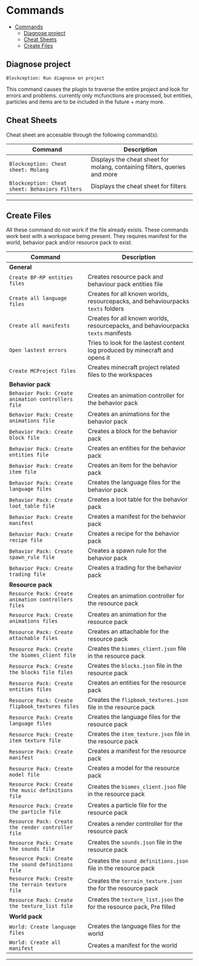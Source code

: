 # Commands

- [Commands](#commands)
	- [Diagnose project](#diagnose-project)
	- [Cheat Sheets](#cheat-sheets)
	- [Create Files](#create-files)

## Diagnose project

`Blockception: Run diagnose on project`

This command causes the plugin to traverse the entire project and look for errors and problems. currently only mcfunctions are processed, but entities, particles and items are to
be included in the future + many more.

## Cheat Sheets

Cheat sheet are accesable through the following command(s):

| Command                                        | Description                                                               |
| ---------------------------------------------- | ------------------------------------------------------------------------- |
| `Blockception: Cheat sheet: Molang`            | Displays the cheat sheet for molang, containing filters, queries and more |
| `Blockception: Cheat sheet: Behaviors Filters` | Displays the cheat sheet for filters                                      |

---

## Create Files

All these command do not work if the file already exists. These commands work best with a workspace being present. They requires manifest for the world, behavior pack and/or
resource pack to exist.

| Command                                             | Description                                                                       |
| --------------------------------------------------- | --------------------------------------------------------------------------------- |
| **General**                                         |                                                                                   |
| `Create BP-RP entities files`                       | Creates resource pack and behaviour pack entities file                            |
| `Create all language files`                         | Creates for all known worlds, resourcepacks, and behaviourpacks `texts` folders   |
| `Create all manifests`                              | Creates for all known worlds, resourcepacks, and behaviourpacks `texts` manifests |
| `Open lastest errors`                               | Tries to look for the lastest content log produced by minecraft and opens it      |
| `Create MCProject files`                            | Creates minecraft project related files to the workspaces                         |
| **Behavior pack**                                   |                                                                                   |
| `Behavior Pack: Create animation controllers file`  | Creates an animation controller for the behavior pack                             |
| `Behavior Pack: Create animations file`             | Creates an animations for the behavior pack                                       |
| `Behavior Pack: Create block file`                  | Creates a block for the behavior pack                                             |
| `Behavior Pack: Create entities file`               | Creates an entities for the behavior pack                                         |
| `Behavior Pack: Create item file`                   | Creates an item for the behavior pack                                             |
| `Behavior Pack: Create language files`              | Creates the language files for the behavior pack                                  |
| `Behavior Pack: Create loot_table file`             | Creates a loot table for the behavior pack                                        |
| `Behavior Pack: Create manifest`                    | Creates a manifest for the behavior pack                                          |
| `Behavior Pack: Create recipe file`                 | Creates a recipe for the behavior pack                                            |
| `Behavior Pack: Create spawn_rule file`             | Creates a spawn rule for the behavior pack                                        |
| `Behavior Pack: Create trading file`                | Creates a trading for the behavior pack                                           |
| **Resource pack**                                   |                                                                                   |
| `Resource Pack: Create animation controllers files` | Creates an animation controller for the resource pack                             |
| `Resource Pack: Create animations files`            | Creates an animation for the resource pack                                        |
| `Resource Pack: Create attachable files`            | Creates an attachable for the resource pack                                       |
| `Resource Pack: Create the biomes_client file`      | Creates the `biomes_client.json` file in the resource pack                        |
| `Resource Pack: Create the blocks file files`       | Creates the `blocks.json` file in the resource pack                               |
| `Resource Pack: Create entities files`              | Creates an entities for the resource pack                                         |
| `Resource Pack: Create flipbook_textures files`     | Creates the `flipbook_textures.json` file in the resource pack                    |
| `Resource Pack: Create language files`              | Creates the language files for the resource pack                                  |
| `Resource Pack: Create item texture file`           | Creates the `item_texture.json` file in the resource pack                         |
| `Resource Pack: Create manifest`                    | Creates a manifest for the resource pack                                          |
| `Resource Pack: Create model file`                  | Creates a model for the resource pack                                             |
| `Resource Pack: Create the music definitions file`  | Creates the `biomes_client.json` file in the resource pack                        |
| `Resource Pack: Create the particle file`           | Creates a particle file for the resource pack                                     |
| `Resource Pack: Create the render controller file`  | Creates a render controller for the resource pack                                 |
| `Resource Pack: Create the sounds file`             | Creates the `sounds.json` file in the resource pack                               |
| `Resource Pack: Create the sound definitions file`  | Creates the `sound_definitions.json` file in the resource pack                    |
| `Resource Pack: Create the terrain texture file`    | Creates the `terrain_texture.json` the for the resource pack                      |
| `Resource Pack: Create the texture_list file`       | Creates the `texture_list.json` the for the resource pack, Pre filled             |
| **World pack**                                      |                                                                                   |
| `World: Create language files`                      | Creates the language files for the world                                          |
| `World: Create all manifest`                        | Creates a manifest for the world                                                  |

---
